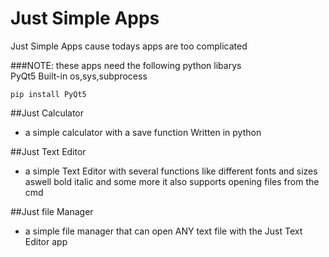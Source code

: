 # Just Simple Apps
Just Simple Apps cause todays apps are too complicated

###NOTE:
these apps need the following python libarys                                        
PyQt5 Built-in os,sys,subprocess
```
pip install PyQt5
```
##Just Calculator
 - a simple calculator with a save function Written in python

##Just Text Editor
 - a simple Text Editor with several functions like different fonts and sizes aswell bold italic and some more it also supports opening files from the cmd

##Just file Manager
 - a simple file manager that can open ANY text file with the Just Text Editor app
